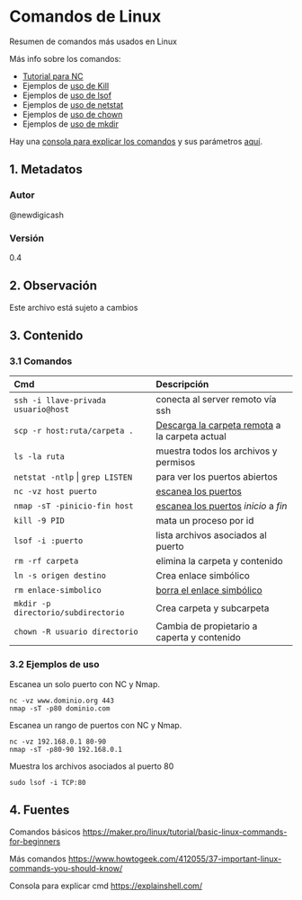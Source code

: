 # Comandos de Linux
Resumen de comandos más usados en Linux

Más info sobre los comandos:
- [Tutorial para NC][cmdNc] 
- Ejemplos de [uso de Kill][tutoKill]
- Ejemplos de [uso de lsof][tutoLsof]
- Ejemplos de [uso de netstat][tutoNetstat]
- Ejemplos de [uso de chown][tutoChown]
- Ejemplos de [uso de mkdir][tutoMkdir]

Hay una [consola para explicar los comandos][cmdShell] y sus parámetros [aquí][cmdShell].
## 1. Metadatos

### Autor
@newdigicash
### Versión
0.4

## 2. Observación

Este archivo está sujeto a cambios

## 3. Contenido 
### 3.1 Comandos
Cmd | Descripción
:-- | :--
`ssh -i llave-privada usuario@host` | conecta al server remoto vía ssh
`scp -r host:ruta/carpeta .` | [Descarga la carpeta remota][tutoScp] a la carpeta actual
`ls -la ruta` | muestra todos los archivos y permisos
`netstat -ntlp` \| `grep LISTEN` | para ver los puertos abiertos 
`nc -vz host puerto` | [escanea los puertos][tutoOpenPorts]
`nmap -sT -pinicio-fin host` | [escanea los puertos][tutoOpenPorts] *inicio* a *fin*
`kill -9 PID` | mata un proceso por id
`lsof -i :puerto` | lista archivos asociados al puerto
`rm -rf carpeta` | elimina la carpeta y contenido
`ln -s origen destino` | Crea enlace simbólico
`rm enlace-simbolico` | [borra el enlace simbólico][tutoRemLn]
`mkdir -p directorio/subdirectorio` | Crea carpeta y subcarpeta
`chown -R usuario directorio` | Cambia de propietario a caperta y contenido

### 3.2 Ejemplos de uso
Escanea un solo puerto con NC y Nmap. 
~~~
nc -vz www.dominio.org 443
nmap -sT -p80 dominio.com
~~~

Escanea un rango de puertos con NC y Nmap.
~~~
nc -vz 192.168.0.1 80-90
nmap -sT -p80-90 192.168.0.1
~~~

Muestra los archivos asociados al puerto 80
~~~
sudo lsof -i TCP:80
~~~

## 4. Fuentes
Comandos básicos <https://maker.pro/linux/tutorial/basic-linux-commands-for-beginners>

Más comandos <https://www.howtogeek.com/412055/37-important-linux-commands-you-should-know/>

Consola para explicar cmd <https://explainshell.com/>

[//]: # (referencias citadas)
[cmdNc]: https://www.computerhope.com/unix/nc.htm
[cmdShell]: https://explainshell.com/
[tutoKill]: https://javarevisited.blogspot.com/2011/12/kill-command-unix-linux-example.html
[tutoLsof]: https://www.tecmint.com/10-lsof-command-examples-in-linux/
[tutoNetstat]: https://geekflare.com/netstat/
[tutoRemLn]: https://linuxize.com/post/how-to-remove-symbolic-links-in-linux
[tutoMkdir]: https://ayudalinux.com/como-usar-el-comando-mkdir
[tutoChown]: https://www.servidoresadmin.com/comando-chown-en-linux
[tutoScp]: https://www.ssh.com/ssh/scp
[tutoOpenPorts]: https://linuxize.com/post/check-open-ports-linux
